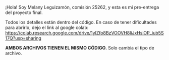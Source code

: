 ¡Hola! Soy Melany Leguizamón, comisión 25262, y esta es mi pre-entrega del proyecto final.

Todos los detalles están dentro del código. En caso de tener dificultades para abrirlo, dejo el link al google colab: https://colab.research.google.com/drive/1ylZfo8BzVOOVH8liJxHsiOP_iub5S17Q?usp=sharing

**AMBOS ARCHIVOS TIENEN EL MISMO CÓDIGO.** Solo cambia el tipo de archivo.
